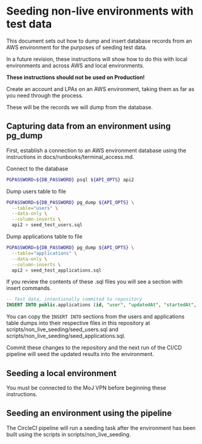 # Seeding non-live environments with test data

This document sets out how to dump and insert database records from an AWS environment for the purposes of seeding test data.

In a future revision, these instructions will show how to do this with local environments and across AWS and local environments.

**These instructions should not be used on Production!**

Create an account and LPAs on an AWS environment, taking them as far as you need through the process.

These will be the records we will dump from the database.

## Capturing data from an environment using pg_dump

First, establish a connection to an AWS environment database using the instructions in docs/runbooks/terminal_access.md.

Connect to the database

``` bash
PGPASSWORD=${DB_PASSWORD} psql ${API_OPTS} api2
```

Dump users table to file

``` bash
PGPASSWORD=${DB_PASSWORD} pg_dump ${API_OPTS} \
  --table="users" \
  --data-only \
  --column-inserts \
  api2 > seed_test_users.sql
```

Dump applications table to file

``` bash
PGPASSWORD=${DB_PASSWORD} pg_dump ${API_OPTS} \
  --table="applications" \
  --data-only \
  --column-inserts \
  api2 > seed_test_applications.sql
```

If you review the contents of these .sql files you will see a section with insert commands.

``` sql
-- Test data, intentionally commited to repository
INSERT INTO public.applications (id, "user", "updatedAt", "startedAt", "createdAt", "completedAt", "lockedAt", locked, "whoAreYouAnswered", seed, "repeatCaseNumber", document, payment, metadata, search) VALUES (33718377316, '082347fe0f7da026fa6187fc00b05c55', '2020-01-21 15:18:44.998797+00', '2020-01-21 15:16:28.827809+00', '2020-01-21 15:18:39.005026+00', '2020-01-21 15:18:58.194165+00', '2020-01-21 15:18:58.188918+00', true, true, NULL, NULL, '{"type": "property-and-financial", "donor": {"dob": {"date": "1982-11-28T00:00:00.000000+0000"}, "name": {"last": "User", "first": "Test", "title": "Mr"}, "email": {"address": "test_user@digital.justice.gov.uk"}, "address": {"address1": "THE OFFICE OF THE PUBLIC GUARDIAN", "address2": "THE AXIS", "address3": "10 HOLLIDAY STREET, BIRMINGHAM", "postcode": "B1 1TF"}, "canSign": true, "otherNames": ""}, "preference": "", "instruction": "", "correspondent": {"who": "donor", "name": {"last": "User", "first": "Test", "title": "Mr"}, "email": {"address": "test_user@digital.justice.gov.uk"}, "phone": null, "address": {"address1": "THE OFFICE OF THE PUBLIC GUARDIAN", "address2": "THE AXIS", "address3": "10 HOLLIDAY STREET, BIRMINGHAM", "postcode": "B1 1TF"}, "company": null, "contactByPost": false, "contactInWelsh": false, "contactDetailsEnteredManually": null}, "peopleToNotify": [{"id": 1, "name": {"last": "Person", "first": "Notifiable", "title": "Mr"}, "address": {"address1": "THE OFFICE OF THE PUBLIC GUARDIAN", "address2": "THE AXIS", "address3": "10 HOLLIDAY STREET, BIRMINGHAM", "postcode": "B1 1TF"}}], "primaryAttorneys": [{"id": 1, "dob": {"date": "1985-01-07T00:00:00.000000+0000"}, "name": {"last": "User", "first": "Celeste", "title": "Miss"}, "type": "human", "email": null, "address": {"address1": "THE OFFICE OF THE PUBLIC GUARDIAN", "address2": "THE AXIS", "address3": "10 HOLLIDAY STREET, BIRMINGHAM", "postcode": "B1 1TF"}}], "whoIsRegistering": "donor", "certificateProvider": {"name": {"last": "User", "first": "Francest", "title": "Dr"}, "address": {"address1": "THE OFFICE OF THE PUBLIC GUARDIAN", "address2": "THE AXIS", "address3": "10 HOLLIDAY STREET, BIRMINGHAM", "postcode": "B1 1TF"}}, "replacementAttorneys": [], "primaryAttorneyDecisions": {"how": null, "when": "now", "howDetails": null, "canSustainLife": null}, "replacementAttorneyDecisions": null}', '{"date": null, "email": null, "amount": 82, "method": "cheque", "reference": null, "gatewayReference": null, "reducedFeeLowIncome": null, "reducedFeeAwardedDamages": null, "reducedFeeUniversalCredit": null, "reducedFeeReceivesBenefits": null}', '{"instruction-confirmed": true, "people-to-notify-confirmed": true, "repeat-application-confirmed": true, "replacement-attorneys-confirmed": true}', 'Mr Test User');
```

You can copy the `INSERT INTO` sections from the users and applications table dumps into their respective files in this repository at scripts/non_live_seeding/seed_users.sql and scripts/non_live_seeding/seed_applications.sql.

Commit these changes to the repository and the next run of the CI/CD pipeline will seed the updated results into the environment.

## Seeding a local environment

You must be connected to the MoJ VPN before beginning these instructions.

## Seeding an environment using the pipeline

The CircleCI pipeline will run a seeding task after the environment has been built using the scripts in scripts/non_live_seeding.

